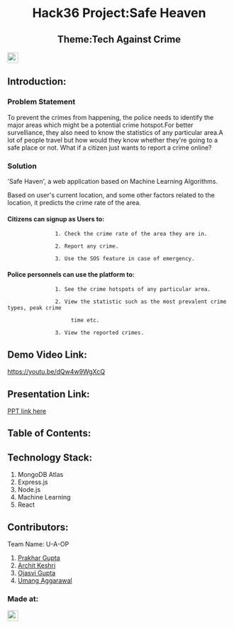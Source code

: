 <h1 align="center">Hack36 Project:Safe Heaven</h1>
 <h2 align="center">Theme:Tech Against Crime</h2>




<a href="https://hack36.com"> <img src="https://cutt.ly/BuiltAtHack36" height=24px> </a>


## Introduction:
### Problem Statement
To prevent the crimes from happening, the police needs to identify the major areas which might be a potential crime hotspot.For better survelliance, they also need to know the statistics of any particular area.A lot of people travel but how would they know whether they're going to a safe place or not. What if a citizen just wants to report a crime online?

### Solution
'Safe Haven', a web application based on  Machine Learning Algorithms. 

Based on user's current location, and some other factors related to the
location, it predicts the crime rate of the area.

#### Citizens can signup as Users to:

                   1. Check the crime rate of the area they are in.

                   2. Report any crime.

                   3. Use the SOS feature in case of emergency. 

#### Police personnels can use the platform to:

                   1. See the crime hotspots of any particular area. 

                   2. View the statistic such as the most prevalent crime types, peak crime     

                        time etc.       

                   3. View the reported crimes.  
  
## Demo Video Link:
  <a href="https://youtu.be/dQw4w9WgXcQ">https://youtu.be/dQw4w9WgXcQ</a>
  
## Presentation Link:
  <a href="https://www.canva.com/design/DAE-vl8nQMc/SbMztyQyHUoLuIpZJCzMiQ/view?utm_content=DAE-vl8nQMc&utm_campaign=designshare&utm_medium=link2&utm_source=sharebutton"> PPT link here </a>
  
  
## Table of Contents:

## Technology Stack:
  1) MongoDB Atlas
  2) Express.js
  3) Node.js
  4) Machine Learning
  5) React
  

## Contributors:

Team Name: U-A-OP

1. [Prakhar Gupta](https://github.com/prakhar1106)
2. [Archit Keshri](https://github.com/architkeshri)
3. [Ojasvi Gupta](https://github.com/coder-oj)
4. [Umang Aggarawal](https://github.com/umang-19)


### Made at:
<a href="https://hack36.com"> <img src="https://cutt.ly/BuiltAtHack36" height=24px> </a>



